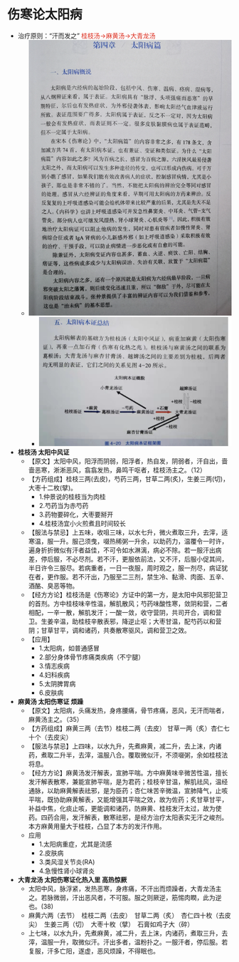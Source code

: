 # 伤寒论太阳病
- 治疗原则：“汗而发之” <font color=#DC2D1E>桂枝汤→麻黄汤→大青龙汤</font>
    -  ![图片](./伤寒论太阳病-幕布图片-718369-397970.jpg)
        -  ![图片](./伤寒论太阳病-幕布图片-730594-139171.jpg)
- **桂枝汤 太阳中风证**
    - 【原文】太阳中风，阳浮而阴弱，阳浮者，热自发，阴弱者，汗自出，啬啬恶寒，淅淅恶风，翕翕发热，鼻鸣干呕者，桂枝汤主之。（12）
    - 【方药组成】桂枝三两(去皮)，芍药三两，甘草二两(炙)，生姜三两(切)，大枣十二枚(擘)。
        - 1.仲景说的桂枝当为肉桂
        - 2.芍药当为赤芍药
        - 3.药物要碎化，大枣要掰开
        - 4.桂枝汤宜小火煎煮且时间较长
    - 【服法与禁忌】上五味，收咀三味，以水七升，微火煮取三升，去滓，适寒温，服一升。服己须曳，啜热稀粥一升余，以助药力，温覆令一时许，遍身折折微似有汗者益佳，不可令如水淋漓，病必不除。若一服汗出病差，停后服，不必尽剂。若不汗，更服依前法，又不汗，后服小促其间，半日许令三服尽。若病重者，一日一夜服，周时观之，服一剂尽，病证犹在者，更作服。若不汗出，乃服至二三剂，禁生冷、黏滑、肉面、五辛、酒酪、臭恶等物。
    - 【经方方论】桂枝汤是《伤寒论》方证中的第一方，是太阳中风邪犯营卫的首剂。方中桂枝味辛性温，解肌散风；芍药味酸性寒，敛阴和营，二者相配，一辛一散，解肌发汗；一酸一敛，收守营阴，共司开合，调和营卫。生姜辛温，助桂枝辛散表邪，降逆止呕；大枣甘温，配芍药以和营阴；甘草甘平，调和诸药，共奏散寒驱风，调和营卫之效。
    - 【应用】
        - 1.太阳病，如普通感冒
        - 2.部分身体骨节疼痛类疾病（不宁腿）
        - 3.情志疾病
        - 4.妇科疾病
        - 5.太阴脾胃病
        - 6.皮肤病
- **麻黄汤 太阳伤寒证 烦躁**
    - 【原文】太阳病，头痛发热，身疼腰痛，骨节疼痛，恶风，无汗而喘者，麻黄汤主之。（35）
    - 【方药组成】麻黄三两（去节）桂枝二两（去皮） 甘草一两（炙）杏仁七十个（去皮尖）
    - 【服法与禁忌】上四味，以水九升，先煮麻黄，减二升，去上沫，内诸药，煮取二升半，去滓，温服八合。覆取微似汗，不须啜粥，余如桂枝法将息。
    - 【经方方论】麻黄汤发汗解表，宣肺平喘。方中麻黄味辛微苦性温，擅长发汗解表散寒，兼能宣肺平喘，是为君药；桂枝辛甘温，解肌祛风，温经通脉，以助麻黄解表祛邪，是为臣药；杏仁味苦辛微温，宣肺降气，止咳平喘，既协助麻黄解表，又能增强其平喘之效，故为佐药；炙甘草甘平，补益中焦，化痰止咳，更能调和诸药，防麻黄、桂枝发汗太过，故为使药。四药合用，发汗解表，散寒祛邪，是经方治疗太阳表实无汗之峻剂。本方麻黄用量大于桂枝，凸显了本方的发汗作用。
    - 应用
        - 1.太阳病重症，尤其是流感
        - 2.皮肤病
        - 3.类风湿关节炎(RA)
        - 4.急慢性肾小球肾炎
- **大青龙汤 太阳伤寒证化热入里 高热惊厥**
    - 太阳中风，脉浮紧，发热恶寒，身疼痛，不汗出而烦躁者，大青龙汤主之。若脉微弱，汗出恶风者，不可服。服之则厥逆，筋惕肉瞤，此为逆也。(38)
    - 麻黄六两（去节）　桂枝二两（去皮）　甘草二两（炙）　杏仁四十枚（去皮尖）　生姜三两（切）　大枣十枚（擘）　石膏如鸡子大（碎）
    - 上七味，以水九升，先煮麻黄，减二升，去上沫，内诸药，煮取三升，去滓，温服一升，取微似汗。汗出多者，温粉扑之。一服汗者，停后服。若复服，汗多亡阳，遂虚，恶风烦躁，不得眠也。